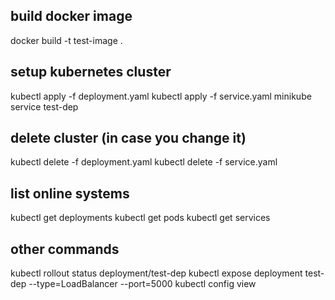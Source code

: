 ## build docker image
docker build -t test-image .

## setup kubernetes cluster
kubectl apply -f deployment.yaml
kubectl apply -f service.yaml
minikube service test-dep

## delete cluster (in case you change it)
kubectl delete -f deployment.yaml
kubectl delete -f service.yaml

## list online systems
kubectl get deployments
kubectl get pods
kubectl get services

## other commands
kubectl rollout status deployment/test-dep
kubectl expose deployment test-dep --type=LoadBalancer --port=5000
kubectl config view